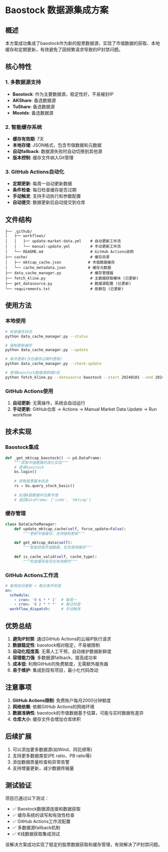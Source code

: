 # Baostock 数据源集成方案

## 概述

本方案成功集成了baostock作为新的股票数据源，实现了市值数据的获取、本地缓存和定期更新，有效避免了因频繁请求导致的IP封禁问题。

## 核心特性

### 1. 多数据源支持
- **Baostock**: 作为主要数据源，稳定性好，不易被封IP
- **AKShare**: 备选数据源
- **TuShare**: 备选数据源  
- **Mootdx**: 备选数据源

### 2. 智能缓存系统
- **缓存有效期**: 7天
- **本地存储**: JSON格式，包含市值数据和元数据
- **自动fallback**: 数据源失败时自动切换到其他源
- **版本控制**: 缓存文件纳入Git管理

### 3. GitHub Actions自动化
- **定期更新**: 每周一自动更新数据
- **条件检查**: 每日检查缓存是否过期
- **手动触发**: 支持手动执行和参数配置
- **自动提交**: 数据更新后自动提交到仓库

## 文件结构

```
├── .github/
│   ├── workflows/
│   │   ├── update-market-data.yml    # 自动更新工作流
│   │   └── manual-update.yml         # 手动更新工作流
│   └── README.md                     # GitHub Actions说明
├── cache/                            # 缓存目录
│   ├── mktcap_cache.json            # 市值数据缓存
│   └── cache_metadata.json          # 缓存元数据
├── data_cache_manager.py             # 缓存管理器
├── fetch_kline.py                    # 主数据获取模块 (已更新)
├── get_datasource.py                 # 数据源配置 (已更新)
└── requirements.txt                  # 依赖包 (已更新)
```

## 使用方法

### 本地使用

```bash
# 检查缓存状态
python data_cache_manager.py --status

# 强制更新缓存
python data_cache_manager.py --update

# 条件更新(仅在缓存过期时更新)
python data_cache_manager.py --check-update

# 使用baostock数据源获取K线
python fetch_kline.py --datasource baostock --start 20240101 --end 20240131
```

### GitHub Actions使用

1. **自动更新**: 无需操作，系统会自动运行
2. **手动更新**: GitHub仓库 → Actions → Manual Market Data Update → Run workflow

## 技术实现

### Baostock集成

```python
def _get_mktcap_baostock() -> pd.DataFrame:
    """获取市值数据的简化实现"""
    # 登录baostock
    bs.login()
    
    # 获取股票基本信息
    rs = bs.query_stock_basic()
    
    # 处理A股数据并估算市值
    # 返回DataFrame: ['code', 'mktcap']
```

### 缓存管理

```python
class DataCacheManager:
    def update_mktcap_cache(self, force_update=False):
        """更新市值缓存，支持强制更新"""
        
    def get_mktcap_data(self):
        """智能获取市值数据，优先使用缓存"""
        
    def is_cache_valid(self, cache_type):
        """检查缓存是否在有效期内"""
```

### GitHub Actions工作流

```yaml
# 每周自动更新 + 每日条件检查
on:
  schedule:
    - cron: '0 6 * * 1'  # 每周一
    - cron: '0 2 * * *'  # 每日检查
  workflow_dispatch:     # 手动触发
```

## 优势总结

1. **避免IP封禁**: 通过GitHub Actions的云端IP执行请求
2. **数据稳定性**: baostock相对稳定，不易被限制
3. **自动化程度高**: 无需人工干预，自动维护数据新鲜度
4. **容错能力强**: 多数据源fallback，提高成功率
5. **成本低**: 利用GitHub的免费额度，无需额外服务器
6. **易于维护**: 集成到现有项目，最小化代码改动

## 注意事项

1. **GitHub Actions限制**: 免费账户每月2000分钟额度
2. **网络依赖**: 依赖GitHub Actions的网络环境
3. **数据准确性**: baostock的市值数据基于估算，可能与实时数据有差异
4. **仓库大小**: 缓存文件会增加仓库体积

## 后续扩展

1. 可以添加更多数据源(如Wind、同花顺等)
2. 支持更多数据类型(PE ratio、PB ratio等)
3. 添加数据质量检查和异常告警
4. 支持增量更新，减少数据传输量

## 测试验证

项目已通过以下测试：
- ✅ Baostock数据源连接和数据获取
- ✅ 缓存系统的读写和有效性检查
- ✅ GitHub Actions工作流配置
- ✅ 多数据源fallback机制
- ✅ K线数据获取集成测试

该解决方案成功实现了稳定的股票数据获取和缓存管理，有效解决了IP封禁问题。
